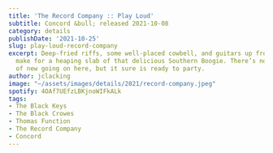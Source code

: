 ```yaml
---
title: 'The Record Company :: Play Loud'
subtitle: Concord &bull; released 2021-10-08
category: details
publishDate: '2021-10-25'
slug: play-loud-record-company
excerpt: Deep-fried riffs, some well-placed cowbell, and guitars up front in the spotlight
  make for a heaping slab of that delicious Southern Boogie. There’s not a whole lot
  of new going on here, but it sure is ready to party.
author: jclacking
image: "~/assets/images/details/2021/record-company.jpeg"
spotify: 4OAf7UEfzLBKjnoWIFkALk
tags:
- The Black Keys
- The Black Crowes
- Thomas Function
- The Record Company
- Concord
---
```


